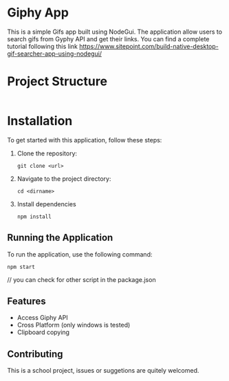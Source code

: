 # Giphy App

This is a simple Gifs app built using NodeGui.
The application allow users to search gifs from Gyphy API
and get their links.
You can find a complete tutorial following this link
https://www.sitepoint.com/build-native-desktop-gif-searcher-app-using-nodegui/

# Project Structure 
```
```

# Installation 
To get started with this application, follow these steps:

1. Clone the repository:
   ```
   git clone <url>
   ````
2. Navigate to the project directory:
   ```
   cd <dirname>
   ```
3. Install dependencies
   ```
   npm install
   ```

## Running the Application
  To run the application, use the following command:
  ```
  npm start
  ```

  // you can check for other script in the package.json 

## Features

- Access Giphy API
- Cross Platform (only windows is tested)
- Clipboard copying

## Contributing

This is a school project, issues or suggetions are
quitely welcomed.
